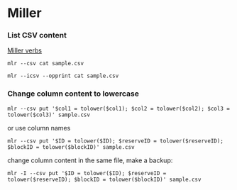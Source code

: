 # Miller

### List CSV content

[Miller verbs](https://miller.readthedocs.io/en/6.15.0/10min/)

```shell
mlr --csv cat sample.csv
```

```shell
mlr --icsv --opprint cat sample.csv
```

### Change column content to lowercase
```shell
mlr --csv put '$col1 = tolower($col1); $col2 = tolower($col2); $col3 = tolower($col3)' sample.csv
```

or use column names
```shell
mlr --csv put '$ID = tolower($ID); $reserveID = tolower($reserveID); $blockID = tolower($blockID)' sample.csv
```

change column content in the same file, make a backup:
```shell
mlr -I --csv put '$ID = tolower($ID); $reserveID = tolower($reserveID); $blockID = tolower($blockID)' sample.csv
```



